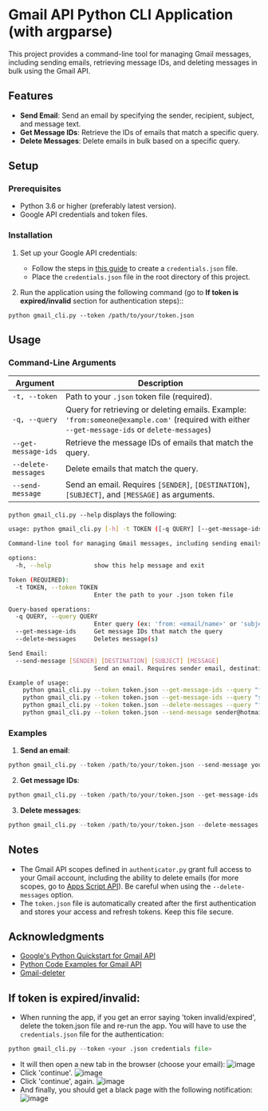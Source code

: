 # Gmail API Python CLI Application (with argparse)

This project provides a command-line tool for managing Gmail messages, including sending emails, retrieving message IDs, and deleting messages in bulk using the Gmail API.

## Features

- **Send Email**: Send an email by specifying the sender, recipient, subject, and message text.
- **Get Message IDs**: Retrieve the IDs of emails that match a specific query.
- **Delete Messages**: Delete emails in bulk based on a specific query.

## Setup

### Prerequisites

- Python 3.6 or higher (preferably latest version).
- Google API credentials and token files.

### Installation

1. Set up your Google API credentials:
   - Follow the steps in [this guide](https://developers.google.com/gmail/api/quickstart/python) to create a `credentials.json` file.
   - Place the `credentials.json` file in the root directory of this project.

2. Run the application using the following command (go to **If token is expired/invalid** section for authentication steps)::

```
python gmail_cli.py --token /path/to/your/token.json
```

## Usage

### Command-Line Arguments

| Argument            | Description                                                                                                                                     |
| ------------------- | ----------------------------------------------------------------------------------------------------------------------------------------------- |
| `-t, --token`       | Path to your `.json` token file (required).                                                                                                     |
| `-q, --query`       | Query for retrieving or deleting emails. Example: `'from:someone@example.com'` (required with either `--get-message-ids` or `delete-messages`)  |
| `--get-message-ids` | Retrieve the message IDs of emails that match the query.                                                                                        |
| `--delete-messages` | Delete emails that match the query.                                                                                                             |
| `--send-message`    | Send an email. Requires `[SENDER]`, `[DESTINATION]`, `[SUBJECT]`, and `[MESSAGE]` as arguments.                                                 |

`python gmail_cli.py --help` displays the following:
```bash
usage: python gmail_cli.py [-h] -t TOKEN ([-q QUERY] [--get-message-ids | --delete-messages]) [--send-message [SENDER] [DESTINATION] [SUBJECT] [MESSAGE]]

Command-line tool for managing Gmail messages, including sending emails, retrieving message IDs, and deleting messages in bulk using the Gmail API.

options:
  -h, --help            show this help message and exit

Token (REQUIRED):
  -t TOKEN, --token TOKEN
                        Enter the path to your .json token file

Query-based operations:
  -q QUERY, --query QUERY
                        Enter query (ex: 'from: <email/name>' or 'subject: <subject string>')
  --get-message-ids     Get message IDs that match the query
  --delete-messages     Deletes message(s)

Send Email:
  --send-message [SENDER] [DESTINATION] [SUBJECT] [MESSAGE]
                        Send an email. Requires sender email, destination email, subject, and message text

Example of usage:
    python gmail_cli.py --token token.json --get-message-ids --query "from:John"
    python gmail_cli.py --token token.json --get-message-ids --query "subject:Order"
    python gmail_cli.py --token token.json --delete-messages --query "from:John"
    python gmail_cli.py --token token.json --send-message sender@hotmail.com receiver@gmail.com "Example Subject" "This is the message box."
```

### Examples

1. **Send an email**:

```python
python gmail_cli.py --token /path/to/your/token.json --send-message your-email@gmail.com recipient-email@gmail.com "Subject" "Message text"
```

2. **Get message IDs**:

```python
python gmail_cli.py --token /path/to/your/token.json --get-message-ids --query "from:someone@example.com"
```

3. **Delete messages**:

```python
python gmail_cli.py --token /path/to/your/token.json --delete-messages --query "subject:Important"
```

## Notes

- The Gmail API scopes defined in `authenticator.py` grant full access to your Gmail account, including the ability to delete emails (for more scopes, go to [Apps Script API](https://developers.google.com/identity/protocols/oauth2/scopes)). Be careful when using the `--delete-messages` option.
- The `token.json` file is automatically created after the first authentication and stores your access and refresh tokens. Keep this file secure.

## Acknowledgments

- [Google's Python Quickstart for Gmail API](https://developers.google.com/gmail/api/quickstart/python)
- [Python Code Examples for Gmail API](https://thepythoncode.com/article/use-gmail-api-in-python)
- [Gmail-deleter](https://github.com/marin117/Gmail-deleter/blob/master/src/gmail_deleter.py)


## If token is expired/invalid:
- When running the app, if you get an error saying 'token invalid/expired', delete the token.json file and re-run the app. You will have to use the `credentials.json` file for the authentication:
```python
python gmail_cli.py --token <your .json credentials file>
```
- It will then open a new tab in the browser (choose your email):
  ![image](https://github.com/user-attachments/assets/18da2d35-b88d-421d-b998-ae8b29641801)
- Click 'continue'.
  ![image](https://github.com/user-attachments/assets/6fea3bd8-9a76-4d1a-bd1b-aa49417f9c18)
- Click 'continue', again.
  ![image](https://github.com/user-attachments/assets/dc28cf11-0541-4c64-9ae4-3ddd1dec08a9)
- And finally, you should get a black page with the following notification:
  ![image](https://github.com/user-attachments/assets/aa115712-31f0-41eb-80f4-ced4f65a54a7)


